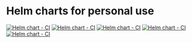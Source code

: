 # Helm charts for personal use
[![Helm chart - CI](https://github.com/luiscajl/helm-charts/actions/workflows/automated-download-films-helm-chart-release.yaml/badge.svg?branch=main)](https://github.com/luiscajl/helm-charts/actions/workflows/automated-download-films-helm-chart-release.yaml) [![Helm chart - CI](https://github.com/luiscajl/helm-charts/actions/workflows/automated-download-shows-helm-chart-release.yaml/badge.svg?branch=main)](https://github.com/luiscajl/helm-charts/actions/workflows/automated-download-shows-helm-chart-release.yaml) [![Helm chart - CI](https://github.com/luiscajl/helm-charts/actions/workflows/plex-helm-chart-release.yaml/badge.svg?branch=main)](https://github.com/luiscajl/helm-charts/actions/workflows/plex-helm-chart-release.yaml) [![Helm chart - CI](https://github.com/luiscajl/helm-charts/actions/workflows/elastictranscoder-chart-release.yaml/badge.svg?branch=main)](https://github.com/luiscajl/helm-charts/actions/workflows/elastictranscoder-chart-release.yaml) [![Helm chart - CI](https://github.com/luiscajl/helm-charts/actions/workflows/cloudflare-chart-release.yaml/badge.svg?branch=main)](https://github.com/luiscajl/helm-charts/actions/workflows/cloudflare-chart-release.yaml)

